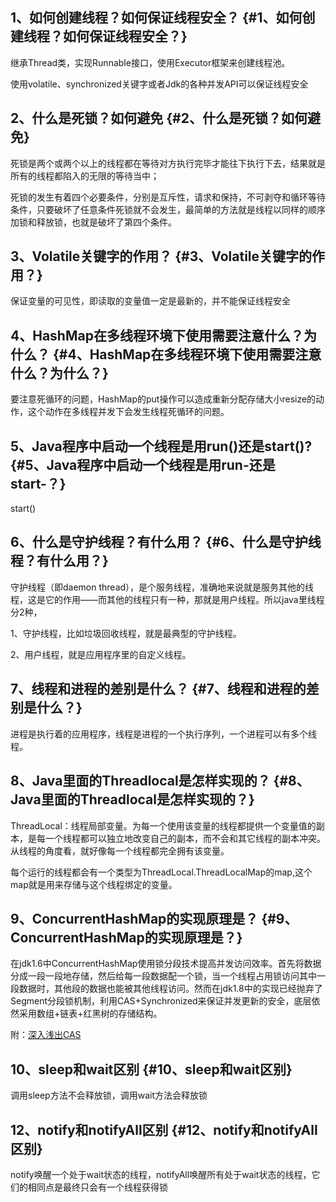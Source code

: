 ## 1、如何创建线程？如何保证线程安全？ {#1、如何创建线程？如何保证线程安全？}

继承Thread类，实现Runnable接口，使用Executor框架来创建线程池。

使用volatile、synchronized关键字或者Jdk的各种并发API可以保证线程安全

## 2、什么是死锁？如何避免 {#2、什么是死锁？如何避免}

死锁是两个或两个以上的线程都在等待对方执行完毕才能往下执行下去，结果就是所有的线程都陷入的无限的等待当中；

死锁的发生有着四个必要条件，分别是互斥性，请求和保持，不可剥夺和循环等待条件，只要破坏了任意条件死锁就不会发生，最简单的方法就是线程以同样的顺序加锁和释放锁，也就是破坏了第四个条件。

## 3、Volatile关键字的作用？ {#3、Volatile关键字的作用？}

保证变量的可见性，即读取的变量值一定是最新的，并不能保证线程安全

## 4、HashMap在多线程环境下使用需要注意什么？为什么？ {#4、HashMap在多线程环境下使用需要注意什么？为什么？}

要注意死循环的问题，HashMap的put操作可以造成重新分配存储大小resize的动作，这个动作在多线程并发下会发生线程死循环的问题。

## 5、Java程序中启动一个线程是用run\(\)还是start\(\)? {#5、Java程序中启动一个线程是用run-还是start-？}

start\(\)

## 6、什么是守护线程？有什么用？ {#6、什么是守护线程？有什么用？}

守护线程（即daemon thread），是个服务线程，准确地来说就是服务其他的线程，这是它的作用——而其他的线程只有一种，那就是用户线程。所以java里线程分2种，

1、守护线程，比如垃圾回收线程，就是最典型的守护线程。

2、用户线程，就是应用程序里的自定义线程。

## 7、线程和进程的差别是什么？ {#7、线程和进程的差别是什么？}

进程是执行着的应用程序，线程是进程的一个执行序列，一个进程可以有多个线程。

## 8、Java里面的Threadlocal是怎样实现的？ {#8、Java里面的Threadlocal是怎样实现的？}

ThreadLocal：线程局部变量。为每一个使用该变量的线程都提供一个变量值的副本，是每一个线程都可以独立地改变自己的副本，而不会和其它线程的副本冲突。从线程的角度看，就好像每一个线程都完全拥有该变量。

每个运行的线程都会有一个类型为ThreadLocal.ThreadLocalMap的map,这个map就是用来存储与这个线程绑定的变量。

## 9、ConcurrentHashMap的实现原理是？ {#9、ConcurrentHashMap的实现原理是？}

在jdk1.6中ConcurrentHashMap使用锁分段技术提高并发访问效率。首先将数据分成一段一段地存储，然后给每一段数据配一个锁，当一个线程占用锁访问其中一段数据时，其他段的数据也能被其他线程访问。然而在jdk1.8中的实现已经抛弃了Segment分段锁机制，利用CAS+Synchronized来保证并发更新的安全，底层依然采用数组+链表+红黑树的存储结构。

附：[深入浅出CAS](https://www.jianshu.com/p/fb6e91b013cc)

## 10、sleep和wait区别 {#10、sleep和wait区别}

调用sleep方法不会释放锁，调用wait方法会释放锁

## 12、notify和notifyAll区别 {#12、notify和notifyAll区别}

notify唤醒一个处于wait状态的线程，notifyAll唤醒所有处于wait状态的线程，它们的相同点是最终只会有一个线程获得锁

